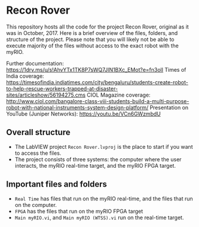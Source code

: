 # Recon Rover

This repository hosts all the code for the project Recon Rover, original as it was in October, 2017. Here is a brief overview of the files, folders, and structure of the project. Please note that you will likely not be able to execute majority of the files without access to the exact robot with the myRIO.

Further documentation: https://1drv.ms/u/s!AhvYTx1TK8P7sWQ7JIN1BXc_EMot?e=fn3olI
Times of India coverage: https://timesofindia.indiatimes.com/city/bengaluru/students-create-robot-to-help-rescue-workers-trapped-at-disaster-sites/articleshow/56194275.cms
CIOL Magazine coverage: http://www.ciol.com/bangalore-class-viii-students-build-a-multi-purpose-robot-with-national-instruments-system-design-platform/
Presentation on YouTube (Juniper Networks): https://youtu.be/VCn6GWzmbdU


## Overall structure
* The LabVIEW project `Recon Rover.lvproj` is the place to start if you want to access the files.
* The project consists of three systems: the computer where the user interacts, the myRIO real-time target, and the myRIO FPGA target.

## Important files and folders
* `Real Time` has files that run on the myRIO real-time, and the files that run on the computer.
* `FPGA` has the files that run on the myRIO FPGA target
* `Main myRIO.vi`, and `Main myRIO (WTSS).vi` run on the real-time target.
